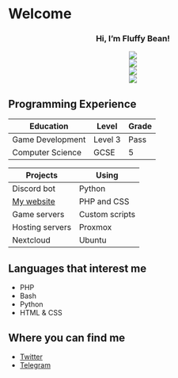 # Welcome
<div align="center">
  <h3>Hi, I’m Fluffy Bean!</h3>

  <div align="center">
    <img src="https://github-readme-stats.vercel.app/api/top-langs/?username=Fluffy-Bean&layout=compact&theme=gruvbox&card_width=445&langs_count=10">
  </div>

  <div align="center">
    <img src="https://github-readme-stats.vercel.app/api?username=Fluffy-Bean&theme=gruvbox&show_icons=false">
  </div>

  <div align="center">
    <img src="https://github-readme-stats.vercel.app/api/wakatime?username=Fluffy_Bean&layout=compact&theme=gruvbox&langs_count=10&show_icons=false">
  </div>

  <div align="center">
    <img src="https://spotify-recently-played-readme.vercel.app/api?user=lizarddash005&width=495&count=3">
  </div>
</div>

## Programming Experience
|Education       |Level  |Grade|
|----------------|-------|-----|
|Game Development|Level 3|Pass |
|Computer Science|GCSE   |5    |

|Projects                                |Using             |
|----------------------------------------|------------------|
|Discord bot                             |Python            |
|[My website](https://gay.fluffybean.gay)|PHP and CSS       |
|Game servers                            |Custom scripts    |
|Hosting servers                         |Proxmox           |
|Nextcloud                               |Ubuntu            |

## Languages that interest me
- PHP
- Bash
- Python
- HTML & CSS

## Where you can find me
- [Twitter](https://twitter.com/fluffybeanUwU)
- [Telegram](https://t.me/Fluffy_Bean)
